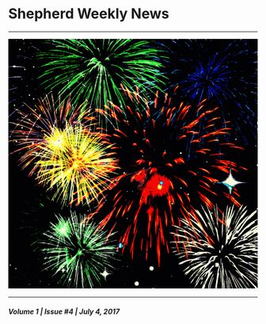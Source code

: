 # Shepherd Weekly News

___

![](/assets/Fireworks-Remix-2015052712-800px.png)

___
##### Volume 1 | Issue #4 | July 4, 2017



